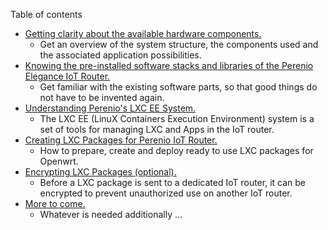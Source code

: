 Table of contents
- [Getting clarity about the available hardware components.](/docs/)
  - Get an overview of the system structure, the components used and the associated application possibilities.
- [Knowing the pre-installed software stacks and libraries of the Perenio Elegance IoT Router.](/docs/v7.6.2-lxc-1.0_pre-installed_software_list.md)
  - Get familiar with the existing software parts, so that good things do not have to be invented again.
- [Understanding Perenio's LXC EE System.](/docs/Perenio_LXC_EE_system._User_manual.md)
  - The LXC EE (LinuX Containers Execution Environment) system is a set of tools for managing LXC and Apps in the IoT router.
- [Creating LXC Packages for Perenio IoT Router.](/docs/Creating_LXC-package_for_IoT-Router.md)
  - How to prepare, create and deploy ready to use LXC packages for Openwrt.
- [Encrypting LXC Packages (optional).](/docs/LXC-package_encryption.md)
  - Before a LXC package is sent to a dedicated IoT router, it can be encrypted to prevent unauthorized use on another IoT router.
- [More to come.](/docs/more-details-to-come.png)
  - Whatever is needed additionally ...
